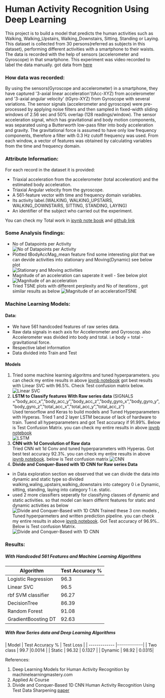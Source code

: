 # Human Activity Recognition Using Deep Learning
This project is to build a model that predicts the human activities such as Walking, Walking_Upstairs, Walking_Downstairs, Sitting, Standing or Laying. This dataset is collected from 30 persons(referred as subjects in this dataset), performing different activities with a smartphone to their waists. The data is recorded with the help of sensors (accelerometer and Gyroscope) in that smartphone. This experiment was video recorded to label the data manually. got data from [here](https://archive.ics.uci.edu/ml/datasets/human+activity+recognition+using+smartphones)
### How data was recorded:  
By using the sensors(Gyroscope and accelerometer) in a smartphone, they have captured '3-axial linear acceleration'(tAcc-XYZ) from accelerometer and '3-axial angular velocity' (tGyro-XYZ) from Gyroscope with several variations. The sensor signals (accelerometer and gyroscope) were pre-processed by applying noise filters and then sampled in fixed-width sliding windows of 2.56 sec and 50% overlap (128 readings/window). The sensor acceleration signal, which has gravitational and body motion components, was separated using a Butterworth low-pass filter into body acceleration and gravity. The gravitational force is assumed to have only low frequency components, therefore a filter with 0.3 Hz cutoff frequency was used. From each window, a vector of features was obtained by calculating variables from the time and frequency domain.
### Attribute Information:  
For each record in the dataset it is provided: 
- Triaxial acceleration from the accelerometer (total acceleration) and the estimated body acceleration. 
- Triaxial Angular velocity from the gyroscope. 
- A 561-feature vector with time and frequency domain variables. 
- Its activity label.(WALKING, WALKING_UPSTAIRS, WALKING_DOWNSTAIRS, SITTING, STANDING, LAYING)
- An identifier of the subject who carried out the experiment.  

You can check my Total work in [ipynb note book](https://github.com/UdiBhaskar/Human-Activity-Recognition--Using-Deep-NN/blob/master/Human%20Activity%20Detection.ipynb) and [github link](https://github.com/UdiBhaskar/Human-Activity-Recognition--Using-Deep-NN)
### Some Analysis findings:
- No of Datapoints per Activity  
![No of Datapoints per Activity](https://github.com/UdiBhaskar/Human-Activity-Recognition--Using-Deep-NN/blob/master/Images/output_28_0.png "No of Datapoints per Activity")  
- Plotted tBodyAccMag_mean feature find some interesting plot that we can devide activities into stationary and Moving(Dynamic) see below plot  
![Stationary and Moving activities](https://github.com/UdiBhaskar/Human-Activity-Recognition--Using-Deep-NN/blob/master/Images/output_40_0.png "Stationary and Moving activities")
- Magnitude of an acceleration can saperate it well -  See below plot  
![Magnitude of an acceleration](https://github.com/UdiBhaskar/Human-Activity-Recognition--Using-Deep-NN/blob/master/Images/output_43_1.png "Magnitude of an acceleration")
- Tried TSNE plots with different perplexity and No of iterations , got similar results as below 
![Magnitude of an accelerationTSNE](https://github.com/UdiBhaskar/Human-Activity-Recognition--Using-Deep-NN/blob/master/Images/output_56_3.png "TSNE")
### Machine Learning Models:
#### Data:  
- We have 561 handcoded features of raw series data.
- Raw data signals in each axis for Accelerometer and Gyroscop. also Accelerometer was divided into body and total. i.e body = total - gravitational force.
- Respective label information
- Data divided into Train and Test
#### Models
1. Tried some machine learning algoritms and tuned hyperparameters. you can check my entire results in above [ipynb notebook](https://github.com/UdiBhaskar/Human-Activity-Recognition--Using-Deep-NN/blob/master/Human%20Activity%20Detection.ipynb)
got best results with Linear SVC with 96.5%. Check Test confusion matrix below.
![Linear SVC](https://github.com/UdiBhaskar/Human-Activity-Recognition--Using-Deep-NN/blob/master/Images/output_80_3.png "Linear SVC")
2. <b>LSTM to Classify features With Raw series data</b> 
(SIGNALS ="body_acc_x","body_acc_y","body_acc_z","body_gyro_x","body_gyro_y","body_gyro_z","total_acc_x","total_acc_y","total_acc_z")  
Used tensorflow and Keras to build models and Tuned Hyperparameters with Hyperas. Tried 1 and 2 layer LSTM because of lack of hardware to train. Tuend all hyperparameters and got Test accuracy if 91.99%. Below is Test Confusion Matrix. you can check my entire results in above [ipynb notebook](https://github.com/UdiBhaskar/Human-Activity-Recognition--Using-Deep-NN/blob/master/Human%20Activity%20Detection.ipynb)  
![LSTM](https://github.com/UdiBhaskar/Human-Activity-Recognition--Using-Deep-NN/blob/master/Images/output_135_0.png "LSTM")
3. <b>CNN with 1d Convolution of Raw data</b>  
Tried CNN wit 1d Conv and tuned hyperparameters with Hyperas. Got best test accuracy 92.3%. you can check my entire results in above [ipynb notebook](https://github.com/UdiBhaskar/Human-Activity-Recognition--Using-Deep-NN/blob/master/Human%20Activity%20Detection.ipynb). below is Test confusion matrix
![CNN](https://github.com/UdiBhaskar/Human-Activity-Recognition--Using-Deep-NN/blob/master/Images/output_163_3.png "CNN")
4. <b> Divide and Conquer-Based with 1D CNN for Raw series Data </b>  
 - in Data exploration section we observed that we can divide the data into dynamic and static type so divided walking,waling_upstairs,walking_downstairs into category 0 i.e Dynamic, sitting, standing, laying into category 1 i.e. static.
 - used 2 more classifiers seperatly for classifying classes of dynamic and static activities. so that model can learn differnt features for static and dynamic activities as below  
 ![Divide and Conquer-Based with 1D CNN](https://github.com/UdiBhaskar/Human-Activity-Recognition--Using-Deep-NN/blob/master/Images/Divide%20and%20conqure%20CNN.png "Divide and Conquer-Based with 1D CNN")
Trained these 3 cnn models , Tuned hyperparmeters and written prediction pipeline. you can check my entire results in above [ipynb notebook](https://github.com/UdiBhaskar/Human-Activity-Recognition--Using-Deep-NN/blob/master/Human%20Activity%20Detection.ipynb).
Got Test accuracy of 96.9%.. Below is Test confusion Matrix.
![Divide and Conquer-Based with 1D CNN](https://github.com/UdiBhaskar/Human-Activity-Recognition--Using-Deep-NN/blob/master/Images/output_244_0.png "Divide and Conquer-Based with 1D CNN")  
### Results:  
##### With Handcoded 561 Features and Machine Learning Algorithms
| Algorithm        | Test Accuracy % | 
| ------------- |-------------|
| Logistic Regression      | 96.3 |
| Linear SVC      | 96.5      | 
| rbf SVM classifier      | 96.27      | 
| DecisionTree      | 86.39      | 
| Random Forest      | 91.08      | 
| GradientBoosting DT      | 92.63      | 
##### With Raw Series data and Deep Learning Algorithms  
| Model        | Test Accuracy % | Test Loss |
| ------------- |-------------|
| Two class      | 99.7 |0.0014 |
| Static      | 96.32      | 0.1327 |
| Dynamic      | 98.92 | 0.0315|

References:
1. Deep Learning Models for Human Activity Recognition by machinelearningmastery.com
2. Applied Ai Course
3. Divide and Conquer-Based 1D CNN Human Activity Recognition Using Test Data Sharpening [paper]( https://www.mdpi.com/1424-8220/18/4/1055/pdf )
